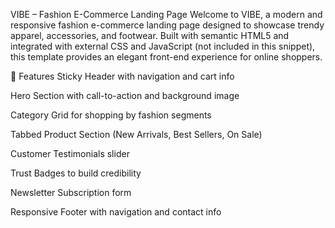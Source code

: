 VIBE – Fashion E-Commerce Landing Page
Welcome to VIBE, a modern and responsive fashion e-commerce landing page designed to showcase trendy apparel, accessories, and footwear. Built with semantic HTML5 and integrated with external CSS and JavaScript (not included in this snippet), this template provides an elegant front-end experience for online shoppers.

🚀 Features
Sticky Header with navigation and cart info

Hero Section with call-to-action and background image

Category Grid for shopping by fashion segments

Tabbed Product Section (New Arrivals, Best Sellers, On Sale)

Customer Testimonials slider

Trust Badges to build credibility

Newsletter Subscription form

Responsive Footer with navigation and contact info
